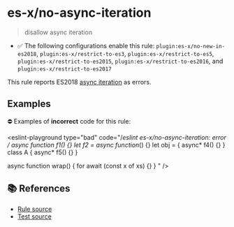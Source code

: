 # es-x/no-async-iteration
> disallow async iteration

- ✅ The following configurations enable this rule: `plugin:es-x/no-new-in-es2018`, `plugin:es-x/restrict-to-es3`, `plugin:es-x/restrict-to-es5`, `plugin:es-x/restrict-to-es2015`, `plugin:es-x/restrict-to-es2016`, and `plugin:es-x/restrict-to-es2017`

This rule reports ES2018 [async iteration](https://github.com/tc39/proposal-async-iteration#readme) as errors.

## Examples

⛔ Examples of **incorrect** code for this rule:

<eslint-playground type="bad" code="/*eslint es-x/no-async-iteration: error */
async function* f1() {}
let f2 = async function*() {}
let obj = { async* f4() {} }
class A { async* f5() {} }

async function wrap() {
    for await (const x of xs) {}
}
" />

## 📚 References

- [Rule source](https://github.com/ota-meshi/eslint-plugin-es-x/blob/v5.0.0/lib/rules/no-async-iteration.js)
- [Test source](https://github.com/ota-meshi/eslint-plugin-es-x/blob/v5.0.0/tests/lib/rules/no-async-iteration.js)
